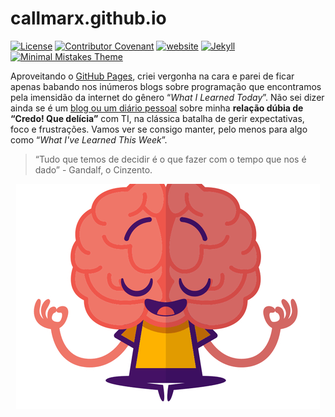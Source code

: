 # callmarx.github.io

[![License](https://img.shields.io/github/license/callmarx/callmarx.github.io)](/LICENSE)
[![Contributor Covenant](https://img.shields.io/badge/Contributor%20Covenant-2.0-4baaaa.svg)](/pages/code_of_conduct.md)
[![website](https://img.shields.io/website?down_color=red&down_message=offline&up_color=green&up_message=online&url=https%3A%2F%2Fcallmarx.github.io)](https://callmarx.github.io)
[![Jekyll](https://img.shields.io/badge/Jekyll-%3E%3D%204.1-blue.svg)](https://jekyllrb.com/)
[![Minimal Mistakes Theme](https://img.shields.io/badge/Minimal%20Mistakes%20Theme-%3E%3D%204.2-blue.svg)](https://jekyllrb.com/)


Aproveitando o [GitHub Pages](https://pages.github.com/), criei vergonha na cara e parei de ficar
apenas babando nos inúmeros blogs sobre programação que encontramos pela imensidão da internet do
gênero “*What I Learned Today*”. Não sei dizer ainda se é um
[blog ou um diário pessoal](https://callmarx.github.io) sobre minha **relação dúbia de “Credo! Que
delícia”** com TI, na clássica batalha de gerir expectativas, foco e frustrações. Vamos ver se
consigo manter, pelo menos para algo como “*What I've Learned This Week*”.

> “Tudo que temos de decidir é o que fazer com o tempo que nos é dado” - Gandalf, o Cinzento.

<p align="center">
<img src="/assets/brain/meditation.webp">
</p>
